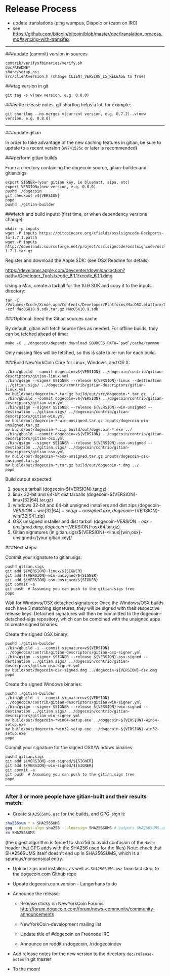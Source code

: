 Release Process
====================

* update translations (ping wumpus, Diapolo or tcatm on IRC)
* see https://github.com/bitcoin/bitcoin/blob/master/doc/translation_process.md#syncing-with-transifex

* * *

###update (commit) version in sources

	contrib/verifysfbinaries/verify.sh
	doc/README*
	share/setup.nsi
	src/clientversion.h (change CLIENT_VERSION_IS_RELEASE to true)

###tag version in git

	git tag -s v(new version, e.g. 0.8.0)

###write release notes. git shortlog helps a lot, for example:

	git shortlog --no-merges v(current version, e.g. 0.7.2)..v(new version, e.g. 0.8.0)

* * *

###update gitian

 In order to take advantage of the new caching features in gitian, be sure to update to a recent version (`e9741525c` or later is recommended)

###perform gitian builds

 From a directory containing the dogecoin source, gitian-builder and gitian.sigs
  
	export SIGNER=(your gitian key, ie bluematt, sipa, etc)
	export VERSION=(new version, e.g. 0.8.0)
	pushd ./dogecoin
	git checkout v${VERSION}
	popd
	pushd ./gitian-builder

###fetch and build inputs: (first time, or when dependency versions change)
 
	mkdir -p inputs
	wget -P inputs https://bitcoincore.org/cfields/osslsigncode-Backports-to-1.7.1.patch
	wget -P inputs http://downloads.sourceforge.net/project/osslsigncode/osslsigncode/osslsigncode-1.7.1.tar.gz

 Register and download the Apple SDK: (see OSX Readme for details)
 
 https://developer.apple.com/devcenter/download.action?path=/Developer_Tools/xcode_6.1.1/xcode_6.1.1.dmg
 
 Using a Mac, create a tarball for the 10.9 SDK and copy it to the inputs directory:
 
	tar -C /Volumes/Xcode/Xcode.app/Contents/Developer/Platforms/MacOSX.platform/Developer/SDKs/ -czf MacOSX10.9.sdk.tar.gz MacOSX10.9.sdk

###Optional: Seed the Gitian sources cache

  By default, gitian will fetch source files as needed. For offline builds, they can be fetched ahead of time:

	make -C ../dogecoin/depends download SOURCES_PATH=`pwd`/cache/common

  Only missing files will be fetched, so this is safe to re-run for each build.

###Build NewYorkCoin Core for Linux, Windows, and OS X:
  
	./bin/gbuild --commit dogecoin=v${VERSION} ../dogecoin/contrib/gitian-descriptors/gitian-linux.yml
	./bin/gsign --signer $SIGNER --release ${VERSION}-linux --destination ../gitian.sigs/ ../dogecoin/contrib/gitian-descriptors/gitian-linux.yml
	mv build/out/dogecoin-*.tar.gz build/out/src/dogecoin-*.tar.gz ../
	./bin/gbuild --commit dogecoin=v${VERSION} ../dogecoin/contrib/gitian-descriptors/gitian-win.yml
	./bin/gsign --signer $SIGNER --release ${VERSION}-win-unsigned --destination ../gitian.sigs/ ../dogecoin/contrib/gitian-descriptors/gitian-win.yml
	mv build/out/dogecoin-*-win-unsigned.tar.gz inputs/dogecoin-win-unsigned.tar.gz
	mv build/out/dogecoin-*.zip build/out/dogecoin-*.exe ../
	./bin/gbuild --commit dogecoin=v${VERSION} ../dogecoin/contrib/gitian-descriptors/gitian-osx.yml
	./bin/gsign --signer $SIGNER --release ${VERSION}-osx-unsigned --destination ../gitian.sigs/ ../dogecoin/contrib/gitian-descriptors/gitian-osx.yml
	mv build/out/dogecoin-*-osx-unsigned.tar.gz inputs/dogecoin-osx-unsigned.tar.gz
	mv build/out/dogecoin-*.tar.gz build/out/dogecoin-*.dmg ../
	popd
  Build output expected:

  1. source tarball (dogecoin-${VERSION}.tar.gz)
  2. linux 32-bit and 64-bit dist tarballs (dogecoin-${VERSION}-linux[32|64].tar.gz)
  3. windows 32-bit and 64-bit unsigned installers and dist zips (dogecoin-${VERSION}-win[32|64]-setup-unsigned.exe, dogecoin-${VERSION}-win[32|64].zip)
  4. OSX unsigned installer and dist tarball (dogecoin-${VERSION}-osx-unsigned.dmg, dogecoin-${VERSION}-osx64.tar.gz)
  5. Gitian signatures (in gitian.sigs/${VERSION}-<linux|{win,osx}-unsigned>/(your gitian key)/

###Next steps:

Commit your signature to gitian.sigs:

	pushd gitian.sigs
	git add ${VERSION}-linux/${SIGNER}
	git add ${VERSION}-win-unsigned/${SIGNER}
	git add ${VERSION}-osx-unsigned/${SIGNER}
	git commit -a
	git push  # Assuming you can push to the gitian.sigs tree
	popd

  Wait for Windows/OSX detached signatures:
	Once the Windows/OSX builds each have 3 matching signatures, they will be signed with their respective release keys.
	Detached signatures will then be committed to the dogecoin-detached-sigs repository, which can be combined with the unsigned apps to create signed binaries.

  Create the signed OSX binary:

	pushd ./gitian-builder
	./bin/gbuild -i --commit signature=v${VERSION} ../dogecoin/contrib/gitian-descriptors/gitian-osx-signer.yml
	./bin/gsign --signer $SIGNER --release ${VERSION}-osx-signed --destination ../gitian.sigs/ ../dogecoin/contrib/gitian-descriptors/gitian-osx-signer.yml
	mv build/out/dogecoin-osx-signed.dmg ../dogecoin-${VERSION}-osx.dmg
	popd

  Create the signed Windows binaries:

	pushd ./gitian-builder
	./bin/gbuild -i --commit signature=v${VERSION} ../dogecoin/contrib/gitian-descriptors/gitian-win-signer.yml
	./bin/gsign --signer $SIGNER --release ${VERSION}-win-signed --destination ../gitian.sigs/ ../dogecoin/contrib/gitian-descriptors/gitian-win-signer.yml
	mv build/out/dogecoin-*win64-setup.exe ../dogecoin-${VERSION}-win64-setup.exe
	mv build/out/dogecoin-*win32-setup.exe ../dogecoin-${VERSION}-win32-setup.exe
	popd

Commit your signature for the signed OSX/Windows binaries:

	pushd gitian.sigs
	git add ${VERSION}-osx-signed/${SIGNER}
	git add ${VERSION}-win-signed/${SIGNER}
	git commit -a
	git push  # Assuming you can push to the gitian.sigs tree
	popd

-------------------------------------------------------------------------

### After 3 or more people have gitian-built and their results match:

- Create `SHA256SUMS.asc` for the builds, and GPG-sign it:
```bash
sha256sum * > SHA256SUMS
gpg --digest-algo sha256 --clearsign SHA256SUMS # outputs SHA256SUMS.asc
rm SHA256SUMS
```
(the digest algorithm is forced to sha256 to avoid confusion of the `Hash:` header that GPG adds with the SHA256 used for the files)
Note: check that SHA256SUMS itself doesn't end up in SHA256SUMS, which is a spurious/nonsensical entry.

- Upload zips and installers, as well as `SHA256SUMS.asc` from last step, to the dogecoin.com Github repo

- Update dogecoin.com version - Langerhans to do

- Announce the release:

  - Release sticky on NewYorkCoin Forums: http://forum.dogecoin.com/forum/news-community/community-announcements

  - NewYorkCoin-development mailing list

  - Update title of #dogecoin on Freenode IRC

  - Announce on reddit /r/dogecoin, /r/dogecoindev

- Add release notes for the new version to the directory `doc/release-notes` in git master

- To the moon!
